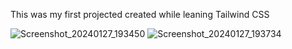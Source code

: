 This was my first projected created while leaning Tailwind CSS

![Screenshot_20240127_193450](https://github.com/kkhowe123/unaekfoods/assets/37699957/58d06122-31c8-4930-86ce-8df7d6451ce3)
![Screenshot_20240127_193734](https://github.com/kkhowe123/unaekfoods/assets/37699957/cf0c4e60-dfa6-4cac-8611-58a09337793a)

